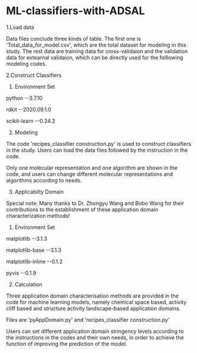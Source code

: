 # ML-classifiers-with-ADSAL
1.Load data

Data files conclude three kinds of table. The first one is 'Total_data_for_model.csv', which are the total dataset for modeling in this study. The rest data are training data for cross-validaion and the validation data for extearnal validaion, which can be directly used for the folllowing modeling codes.

2.Construct Classifiers

1) Environment Set

python --3.7.10

rdkit --2020.09.1.0

scikit-learn --0.24.2

2) Modeling 

The code 'recipes_classifier construction.py' is used to construct classifiers in the study. Users can load the data files followed by the instruction in the code.

Only one molecular representation and one algorithm are shown in the code, and users can change different molecular representations and algorithms according to needs.

3. Applicabilty Domain

Special note: Many thanks to Dr. Zhongyu Wang and Bobo Wang for their contributions to the establishment of these application domain characterization methods!

1) Environment Set

matplotlib  --3.1.3

matplotlib-base  --3.1.3

matplotlib-inline   --0.1.2

pyvis            --0.1.9

2) Calculation

Three application domain characterisation methods are provided in the code for machine learning models, namely chemical space based, activity cliff based and structure activity landscape-based application domains.

Files are 'pyAppDomain.py' and 'recipes_classifier construction.py'

Users can set different application domain stringency levels according to the instructions in the codes and their own needs, in order to achieve the function of improving the prediction of the model.
